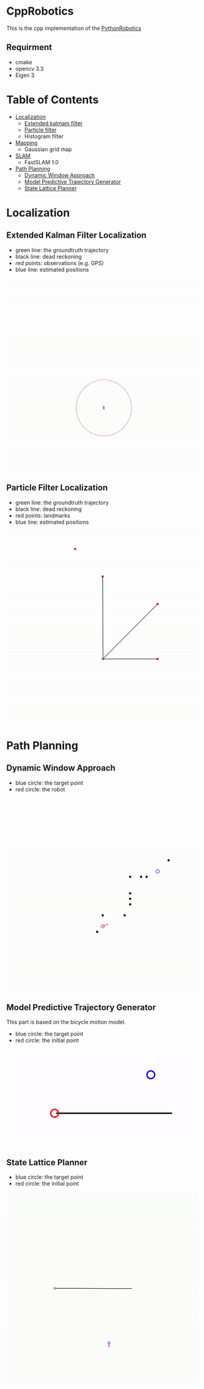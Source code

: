 # CppRobotics

This is the cpp implementation of the [PythonRobotics](https://github.com/AtsushiSakai/PythonRobotics)

## Requirment
- cmake
- opencv 3.3
- Eigen 3


# Table of Contents
* [Localization](#localization)
    * [Extended kalmam filter](#extended-kalman-filter-localization)
    * [Particle filter](#particle-filter-localization)
    * Histogram filter
* [Mapping](#mapping)
    * Gaussian grid map
* [SLAM](#SLAM)
    * FastSLAM 1.0
* [Path Planning](#path-planning)
    * [Dynamic Window Approach](#dynamic-window-approach)
    * [Model Predictive Trajectory Generator](#model-predictive-trajectory-generator)
    * [State Lattice Planner](#state-lattice-planner)

# Localization
## Extended Kalman Filter Localization
* green line: the groundtruth trajectory
* black line: dead reckoning
* red points: observations (e.g. GPS)
* blue line: estimated positions

![ekf_gif](./Localization/extended_kalman_filter/ekf.gif)

## Particle Filter Localization
* green line: the groundtruth trajectory
* black line: dead reckoning
* red points: landmarks
* blue line: estimated positions

![pf_gif](./Localization/particle_filter/pf.gif)

# Path Planning
## Dynamic Window Approach
* blue circle: the target point
* red circle: the robot

![dwa_gif](./PathPlanning/dynamic_window_approach/dwa.gif)

## Model Predictive Trajectory Generator
This part is based on the bicycle motion model.
* blue circle: the target point
* red circle: the initial point

![mptg_gif](./PathPlanning/model_predictive_trajectory_generator/mptg.gif)

## State Lattice Planner
* blue circle: the target point
* red circle: the initial point

![mptg_gif](./PathPlanning/state_lattice_planner/slp.gif)
